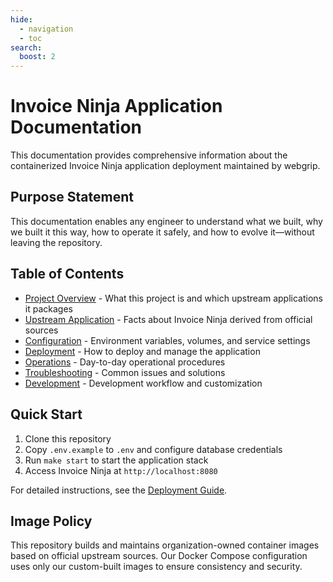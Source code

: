 ```yaml
---
hide:
  - navigation
  - toc
search:
  boost: 2 
---
```


# Invoice Ninja Application Documentation

This documentation provides comprehensive information about the containerized Invoice Ninja application deployment maintained by webgrip.

## Purpose Statement

This documentation enables any engineer to understand what we built, why we built it this way, how to operate it safely, and how to evolve it—without leaving the repository.

## Table of Contents

- [Project Overview](project-overview.md) - What this project is and which upstream applications it packages
- [Upstream Application](upstream-application.md) - Facts about Invoice Ninja derived from official sources
- [Configuration](configuration.md) - Environment variables, volumes, and service settings
- [Deployment](deployment.md) - How to deploy and manage the application
- [Operations](operations.md) - Day-to-day operational procedures
- [Troubleshooting](troubleshooting.md) - Common issues and solutions
- [Development](development.md) - Development workflow and customization

## Quick Start

1. Clone this repository
2. Copy `.env.example` to `.env` and configure database credentials
3. Run `make start` to start the application stack
4. Access Invoice Ninja at `http://localhost:8080`

For detailed instructions, see the [Deployment Guide](deployment.md).

## Image Policy

This repository builds and maintains organization-owned container images based on official upstream sources. Our Docker Compose configuration uses only our custom-built images to ensure consistency and security.
